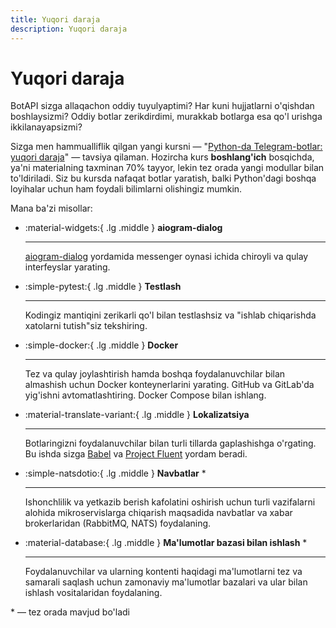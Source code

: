 ```yaml
---
title: Yuqori daraja
description: Yuqori daraja
---
```


<!-- 
    Ikonkalarni bu yerdan qidirish mumkin:
    https://squidfunk.github.io/mkdocs-material/reference/icons-emojis/
-->

# Yuqori daraja

BotAPI sizga allaqachon oddiy tuyulyaptimi? Har kuni hujjatlarni o'qishdan boshlaysizmi? Oddiy botlar zerikdirdimi, murakkab botlarga esa qo'l urishga ikkilanayapsizmi?

Sizga men hammualliflik qilgan yangi kursni — "[Python-da Telegram-botlar: yuqori daraja](https://stepik.org/a/153850?utm_source=aiogram3guide&utm_medium=web&utm_campaign=promo_page)" — tavsiya qilaman. Hozircha kurs **boshlang'ich** bosqichda, ya'ni materialning taxminan 70% tayyor, lekin tez orada yangi modullar bilan to'ldiriladi. Siz bu kursda nafaqat botlar yaratish, balki Python'dagi boshqa loyihalar uchun ham foydali bilimlarni olishingiz mumkin.

Mana ba'zi misollar:

<div class="grid cards" markdown>

-   :material-widgets:{ .lg .middle } **aiogram-dialog**

    ---

    [aiogram-dialog](https://github.com/Tishka17/aiogram_dialog) yordamida messenger oynasi ichida chiroyli va qulay interfeyslar yarating.

-   :simple-pytest:{ .lg .middle } **Testlash**

    ---

    Kodingiz mantiqini zerikarli qo'l bilan testlashsiz va "ishlab chiqarishda xatolarni tutish"siz tekshiring.

-   :simple-docker:{ .lg .middle } **Docker**

    ---

    Tez va qulay joylashtirish hamda boshqa foydalanuvchilar bilan almashish uchun Docker konteynerlarini yarating. GitHub va GitLab'da yig'ishni avtomatlashtiring. Docker Compose bilan ishlang.

-   :material-translate-variant:{ .lg .middle } **Lokalizatsiya** 

    ---

    Botlaringizni foydalanuvchilar bilan turli tillarda gaplashishga o'rgating. Bu ishda sizga [Babel](https://github.com/python-babel/babel) va [Project Fluent](https://projectfluent.org/) yordam beradi.

-   :simple-natsdotio:{ .lg .middle } **Navbatlar** *

    ---

    Ishonchlilik va yetkazib berish kafolatini oshirish uchun turli vazifalarni alohida mikroservislarga chiqarish maqsadida navbatlar va xabar brokerlaridan (RabbitMQ, NATS) foydalaning.

-   :material-database:{ .lg .middle } **Ma'lumotlar bazasi bilan ishlash** *

    ---

    Foydalanuvchilar va ularning kontenti haqidagi ma'lumotlarni tez va samarali saqlash uchun zamonaviy ma'lumotlar bazalari va ular bilan ishlash vositalaridan foydalaning.

</div>

\* — tez orada mavjud bo'ladi